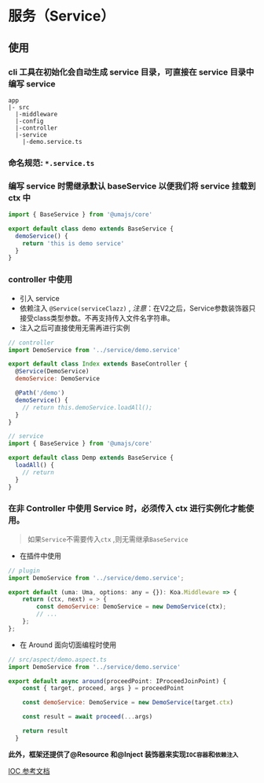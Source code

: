 # 服务（Service）

## 使用

### cli 工具在初始化会自动生成 service 目录，可直接在 service 目录中编写 service

```
app
|- src
  |-middleware
  |-config
  |-controller
  |-service
    |-demo.service.ts
```

### 命名规范: `*.service.ts`

### 编写 service 时需继承默认 baseService 以便我们将 service 挂载到 ctx 中

```javascript
import { BaseService } from '@umajs/core'

export default class demo extends BaseService {
  demoService() {
    return 'this is demo service'
  }
}
```

### controller 中使用

- 引入 service
- 依赖注入 `@Service(serviceClazz)` , *注意*：在V2之后，Service参数装饰器只接受class类型参数。不再支持传入文件名字符串。
- 注入之后可直接使用无需再进行实例

```javascript
// controller
import DemoService from '../service/demo.service'

export default class Index extends BaseController {
  @Service(DemoService)
  demoService: DemoService

  @Path('/demo')
  demoService() {
    // return this.demoService.loadAll();
  }
}
```

```javascript
// service
import { BaseService } from '@umajs/core'

export default class Demp extends BaseService {
  loadAll() {
    // return
  }
}
```

### 在非 Controller 中使用 Service 时，必须传入 ctx 进行实例化才能使用。

> 如果`Service`不需要传入`ctx` ,则无需继承`BaseService`

- 在插件中使用

```javascript
// plugin
import DemoService from '../service/demo.service';

export default (uma: Uma, options: any = {}): Koa.Middleware => {
    return (ctx, next) = > {
        const demoService: DemoService = new DemoService(ctx);
        // ...
    };
};
```

- 在 Around 面向切面编程时使用

```javascript
// src/aspect/demo.aspect.ts
import DemoService from '../service/demo.service'

export default async around(proceedPoint: IProceedJoinPoint) {
    const { target, proceed, args } = proceedPoint

    const demoService: DemoService = new DemoService(target.ctx)

    const result = await proceed(...args)

    return result
  }
```

**此外，框架还提供了@Resource 和@Inject 装饰器来实现`IOC容器`和`依赖注入`**

[IOC 参考文档](./IOC.md)
